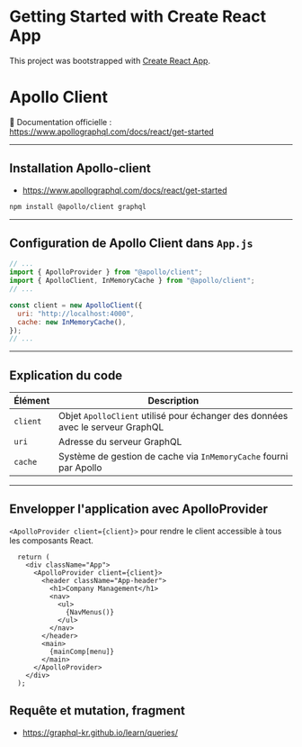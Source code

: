 # Getting Started with Create React App

This project was bootstrapped with [Create React App](https://github.com/facebook/create-react-app).

# Apollo Client

📘 Documentation officielle :  
https://www.apollographql.com/docs/react/get-started

---

## Installation Apollo-client

- https://www.apollographql.com/docs/react/get-started

```bash
npm install @apollo/client graphql
```

---

## Configuration de Apollo Client dans `App.js`

```js
// ...
import { ApolloProvider } from "@apollo/client";
import { ApolloClient, InMemoryCache } from "@apollo/client";
// ...

const client = new ApolloClient({
  uri: "http://localhost:4000",
  cache: new InMemoryCache(),
});
// ...
```

---

## Explication du code

| Élément  | Description                                                                    |
| -------- | ------------------------------------------------------------------------------ |
| `client` | Objet `ApolloClient` utilisé pour échanger des données avec le serveur GraphQL |
| `uri`    | Adresse du serveur GraphQL                                                     |
| `cache`  | Système de gestion de cache via `InMemoryCache` fourni par Apollo              |

---

## Envelopper l'application avec ApolloProvider

`<ApolloProvider client={client}>` pour rendre le client accessible à tous les composants React.

```
  return (
    <div className="App">
      <ApolloProvider client={client}>
        <header className="App-header">
          <h1>Company Management</h1>
          <nav>
            <ul>
              {NavMenus()}
            </ul>
          </nav>
        </header>
        <main>
          {mainComp[menu]}
        </main>
      </ApolloProvider>
    </div>
  );
```

## Requête et mutation, fragment

- https://graphql-kr.github.io/learn/queries/
